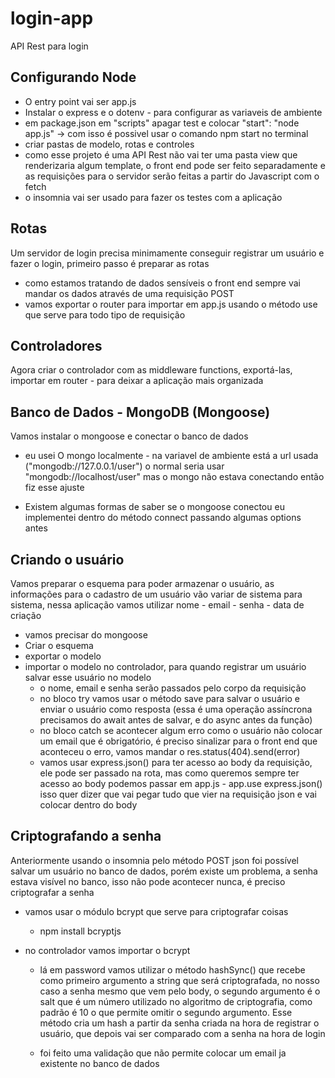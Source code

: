 # login-app
API Rest para login

## Configurando Node

* O entry point vai ser app.js
* Instalar o express e o dotenv - para configurar as variaveis de ambiente
* em package.json em "scripts" apagar test e colocar "start": "node app.js" -> com isso é possivel usar o comando npm start no terminal
* criar pastas de modelo, rotas e controles
* como esse projeto é uma API Rest não vai ter uma pasta view que renderizaria algum template, o front end pode ser feito separadamente e as requisições para o servidor serão feitas a partir do Javascript com o fetch
* o insomnia vai ser usado para fazer os testes com a aplicação

## Rotas 

Um servidor de login precisa minimamente conseguir registrar um usuário e fazer o login, primeiro passo é preparar as rotas

* como estamos tratando de dados sensíveis o front end sempre vai mandar os dados através de uma requisição POST
* vamos exportar o router para importar em app.js usando o método use que serve para todo tipo de requisição

## Controladores

Agora criar o controlador com as middleware functions, exportá-las, importar em router - para deixar a aplicação mais organizada

## Banco de Dados - MongoDB (Mongoose)

Vamos instalar o mongoose e conectar o banco de dados
* eu usei O mongo localmente - na variavel de ambiente está a url usada ("mongodb://127.0.0.1/user") o normal seria usar "mongodb://localhost/user" mas o mongo não estava conectando então fiz esse ajuste

* Existem algumas formas de saber se o mongoose conectou eu implementei dentro do método connect passando algumas options antes

## Criando o usuário

Vamos preparar o esquema para poder armazenar o usuário, as informações para o cadastro de um usuário vão variar de sistema para sistema, nessa aplicação vamos utilizar nome - email - senha - data de criação

* vamos precisar do mongoose
* Criar o esquema
* exportar o modelo
* importar o modelo no controlador, para quando registrar um usuário salvar esse usuário no modelo
    - o nome, email e senha serão passados pelo corpo da requisição
    - no bloco try vamos usar o método save para salvar o usuário e enviar o usuário como resposta (essa é uma operação assíncrona precisamos do await antes de salvar, e do async antes da função)
    - no bloco catch se acontecer algum erro como o usuário não colocar um email que é obrigatório, é preciso sinalizar para o front end que aconteceu o erro, vamos mandar o res.status(404).send(error)
    - vamos usar express.json() para ter acesso ao body da requisição, ele pode ser passado na rota, mas como queremos sempre ter acesso ao body podemos passar em app.js - app.use express.json() isso quer dizer que vai pegar tudo que vier na requisição json e vai colocar dentro do body

## Criptografando a senha

Anteriormente usando o insomnia pelo método POST json foi possível salvar um usuário no banco de dados, porém existe um problema, a senha estava visível no banco, isso não pode acontecer nunca, é preciso criptografar a senha

* vamos usar o módulo bcrypt que serve para criptografar coisas
    - npm install bcryptjs

* no controlador vamos importar o bcrypt
    - lá em password vamos utilizar o método hashSync() 
    que recebe como primeiro argumento a string que será criptografada, no nosso caso a senha mesmo que vem pelo body, o segundo argumento é o salt que é um número utilizado no algoritmo de criptografia, como padrão é 10 o que permite omitir o segundo argumento. Esse método cria um hash a partir da senha criada na hora de registrar o usuário, que depois vai ser comparado com a senha na hora de login

    - foi feito uma validação que não permite colocar um email ja existente no banco de dados

